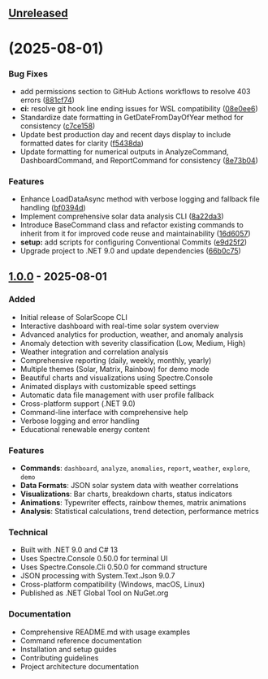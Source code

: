## [Unreleased]

#  (2025-08-01)
### Bug Fixes
* add permissions section to GitHub Actions workflows to resolve 403 errors ([881cf74](https://github.com/sujithq/super-duper-funicular/commit/881cf74d0364f2b462d903c1042b44638832ebec))
* **ci:** resolve git hook line ending issues for WSL compatibility ([08e0ee6](https://github.com/sujithq/super-duper-funicular/commit/08e0ee6ee4d98f3d978bb9b90755d07c62663fe4))
* Standardize date formatting in GetDateFromDayOfYear method for consistency ([c7ce158](https://github.com/sujithq/super-duper-funicular/commit/c7ce158c8c5e0a941dbdeeb5086417aa496c1e39))
* Update best production day and recent days display to include formatted dates for clarity ([f5438da](https://github.com/sujithq/super-duper-funicular/commit/f5438dab7d117c019c42dfa6b297cd20b25c2204))
* Update formatting for numerical outputs in AnalyzeCommand, DashboardCommand, and ReportCommand for consistency ([8e73b04](https://github.com/sujithq/super-duper-funicular/commit/8e73b04ee0e444c611a3d96ca0473fb78cb05e23))
### Features
* Enhance LoadDataAsync method with verbose logging and fallback file handling ([bf0394d](https://github.com/sujithq/super-duper-funicular/commit/bf0394daf26ae46c1234f067ef4386c52411bab4))
* Implement comprehensive solar data analysis CLI ([8a22da3](https://github.com/sujithq/super-duper-funicular/commit/8a22da34d0e174f36cfe253c4d018b8f6f1e17e3))
* Introduce BaseCommand class and refactor existing commands to inherit from it for improved code reuse and maintainability ([16d6057](https://github.com/sujithq/super-duper-funicular/commit/16d60573a021299a20df74d771ccb9418e5b3708))
* **setup:** add scripts for configuring Conventional Commits ([e9d25f2](https://github.com/sujithq/super-duper-funicular/commit/e9d25f2f95096841929ac1c8cff356a304409e92))
* Upgrade project to .NET 9.0 and update dependencies ([66b0c75](https://github.com/sujithq/super-duper-funicular/commit/66b0c7558d841d3612b3105263b5f9aa065509c9))

## [1.0.0] - 2025-08-01

### Added

- Initial release of SolarScope CLI
- Interactive dashboard with real-time solar system overview
- Advanced analytics for production, weather, and anomaly analysis
- Anomaly detection with severity classification (Low, Medium, High)
- Weather integration and correlation analysis
- Comprehensive reporting (daily, weekly, monthly, yearly)
- Multiple themes (Solar, Matrix, Rainbow) for demo mode
- Beautiful charts and visualizations using Spectre.Console
- Animated displays with customizable speed settings
- Automatic data file management with user profile fallback
- Cross-platform support (.NET 9.0)
- Command-line interface with comprehensive help
- Verbose logging and error handling
- Educational renewable energy content

### Features

- **Commands**: `dashboard`, `analyze`, `anomalies`, `report`, `weather`, `explore`, `demo`
- **Data Formats**: JSON solar system data with weather correlations
- **Visualizations**: Bar charts, breakdown charts, status indicators
- **Animations**: Typewriter effects, rainbow themes, matrix animations
- **Analysis**: Statistical calculations, trend detection, performance metrics

### Technical

- Built with .NET 9.0 and C# 13
- Uses Spectre.Console 0.50.0 for terminal UI
- Uses Spectre.Console.Cli 0.50.0 for command structure
- JSON processing with System.Text.Json 9.0.7
- Cross-platform compatibility (Windows, macOS, Linux)
- Published as .NET Global Tool on NuGet.org

### Documentation

- Comprehensive README.md with usage examples
- Command reference documentation
- Installation and setup guides
- Contributing guidelines
- Project architecture documentation

[Unreleased]: https://github.com/sujithq/super-duper-funicular/compare/v1.0.0...HEAD
[1.0.0]: https://github.com/sujithq/super-duper-funicular/releases/tag/v1.0.0
